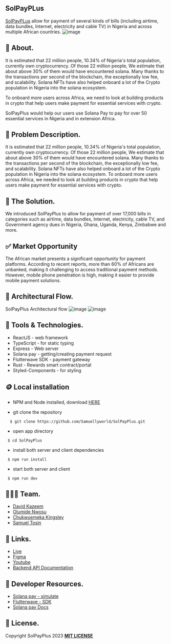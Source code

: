 ## SolPayPLus

[SolPayPLus](https://solpayplus.com.ng/) allow for payment of several kinds of bills (including airtime, data bundles, Internet, electricity and cable TV) in Nigeria and across multiple African countries.
![image](https://i.postimg.cc/VkkVqwDt/Pay-Bills-Graphics.jpg)

## 🎉 About.
It is estimated that 22 million people, 10.34% of Nigeria's total population, currently own cryptocurrency. Of those 22 million people, We estimate that about above 30% of them would have encountered solana. Many thanks to the transactions per second of the blockchain, the exceptionally low fee, and scalability. Solana NFTs have also helped onboard a lot of the Crypto population in Nigeria into the solana ecosystem.

To onboard more users across Africa, we need to look at building products in crypto that help users make payment for essential services with crypto.

SolPayPlus would help our users use Solana Pay to pay for over 50 essential services in Nigeria and in extension Africa.

## 💫 Problem Description.
It is estimated that 22 million people, 10.34% of Nigeria's total
population, currently own cryptocurrency. Of those 22 million
people, We estimate that about above 30% of them would
have encountered solana. Many thanks to the transactions per
second of the blockchain, the exceptionally low fee, and
scalability. Solana NFTs have also helped onboard a lot of the
Crypto population in Nigeria into the solana ecosystem. To
onboard more users across Africa, we needed to look at
building products in crypto that help users make payment for
essential services with crypto.

## 🚀 The Solution.
We introduced SolPayPlus to allow for payment of
over 17,000 bills in categories such as airtime, data
bundles, Internet, electricity, cable TV, and
Government agency dues in Nigeria, Ghana, Uganda,
Kenya, Zimbabwe and more.

## ✅ Market Opportunity
The African market presents a significant opportunity for payment
platforms. According to recent reports, more than 60% of Africans
are unbanked, making it challenging to access traditional payment
methods. However, mobile phone penetration is high, making it
easier to provide mobile payment solutions.

## 🔄 Architectural Flow.
 SolPayPlus Architectural flow
 ![image](https://i.postimg.cc/WpCZ6cjy/flow-1.jpg)
 ![image](https://i.postimg.cc/WzgMCsPX/architecture.jpg)

 ## 🤖 Tools & Technologies.
 - ReactJS - web framework
 - TypeScript - for static typing
 - Express - Web server
 - Solana pay - getting/creating payment request
 - Flutterwave SDK - payment gateway
 - Rust - Rewards smart contract/portal
 - Styled-Components - for styling

## 🪙 Local installation
* NPM and Node installed, download [HERE](https://phoenixnap.com/kb/install-node-js-npm-on-windows)

* git clone the repository

```
  $ git clone https://github.com/Samuellyworld/SolPayPlus.git
```
- open app directory

```
 $ cd SolPayPlus
```

- install both server and client dependencies

```
 $ npm run install
```

- start both server and client
```
 $ npm run dev
```

## 👨🏼‍🍳 Team.
- [David Kazeem](https://github.com/davonjagah)
- [Olumide Nwosu](https://github.com/olumidayy)
- [Chukwuemeka Kingsley](https://github.com/ChukwuemekaKingsley)
- [Samuel Tosin](https://github.com/Samuellyworld)

## 🔗 Links.
- [Live](https://solpayplus.com.ng/)
- [Figma](https://www.figma.com/file/P7Oib9qWpMn3oJS2e2yN6f/Solana-Grizzlython-Hackathon?node-id=118%3A633&t=eubfdLbZQv1n7mEQ-0)
- [Youtube](https://youtu.be/2AQzXtQSEpg)
- [Backend API Documentation](https://documenter.getpostman.com/view/9070802/2s93JnU6dp)

## 📃 Developer Resources.
- [Solana pay - simulate](https://github.com/solana-labs/solana-pay/blob/master/core/example/payment-flow-merchant/simulateWalletInteraction.ts)
- [Flutterwave - SDK](https://developer.flutterwave.com/docs/making-payments/bill-payments/)
- [Solana pay Docs](https://docs.solanapay.com/)


## 🪪 License.
Copyright SolPayPlus 2023 [**MIT LICENSE**](/LICENSE)


